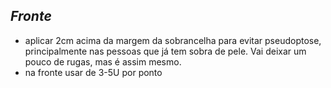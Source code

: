 ## ***Fronte***


- aplicar 2cm acima da margem da sobrancelha para evitar pseudoptose, principalmente nas pessoas que já tem sobra de pele. Vai deixar um pouco de rugas, mas é assim mesmo.  
- na fronte usar de 3-5U por ponto

